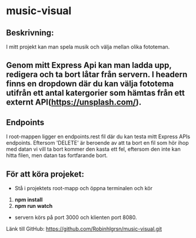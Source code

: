 # music-visual

## Beskrivning:
I mitt projekt kan man spela musik och välja mellan olika fototeman. 

Genom mitt Express Api kan man ladda upp, redigera och ta bort låtar från servern. 
I headern finns en dropdown där du kan välja fototema utifrån ett antal katergorier som hämtas från ett externt API(https://unsplash.com/).
--
## Endpoints
I root-mappen ligger en endpoints.rest fil där du kan testa mitt Express APIs endpoints.
Eftersom 'DELETE' är beroende av att ta bort en fil som hör ihop med datan vi vill ta bort kommer den kasta ett fel, eftersom den inte kan hitta filen, men datan tas fortfarande bort.

## För att köra projeket:
- Stå i projektets root-mapp och öppna terminalen och kör
1. **npm install**
2. **npm run watch**
- servern körs på port 3000 och klienten port 8080.

Länk till GitHub: https://github.com/Robinhlgrsn/music-visual.git